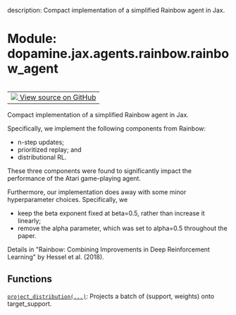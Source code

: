 description: Compact implementation of a simplified Rainbow agent in Jax.

<div itemscope itemtype="http://developers.google.com/ReferenceObject">
<meta itemprop="name" content="dopamine.jax.agents.rainbow.rainbow_agent" />
<meta itemprop="path" content="Stable" />
</div>

# Module: dopamine.jax.agents.rainbow.rainbow_agent

<!-- Insert buttons and diff -->

<table class="tfo-notebook-buttons tfo-api nocontent" align="left">
<td>
  <a target="_blank" href="https://github.com/google/dopamine/tree/master/dopamine/jax/agents/rainbow/rainbow_agent.py">
    <img src="https://www.tensorflow.org/images/GitHub-Mark-32px.png" />
    View source on GitHub
  </a>
</td>
</table>

Compact implementation of a simplified Rainbow agent in Jax.

Specifically, we implement the following components from Rainbow:

*   n-step updates;
*   prioritized replay; and
*   distributional RL.

These three components were found to significantly impact the performance of the
Atari game-playing agent.

Furthermore, our implementation does away with some minor hyperparameter
choices. Specifically, we

*   keep the beta exponent fixed at beta=0.5, rather than increase it linearly;
*   remove the alpha parameter, which was set to alpha=0.5 throughout the paper.

Details in "Rainbow: Combining Improvements in Deep Reinforcement Learning" by
Hessel et al. (2018).

## Functions

[`project_distribution(...)`](../../../../dopamine/jax/agents/rainbow/rainbow_agent/project_distribution.md):
Projects a batch of (support, weights) onto target_support.
